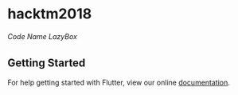 # hacktm2018
###### Code Name LazyBox

## Getting Started

For help getting started with Flutter, view our online
[documentation](https://flutter.io/).
